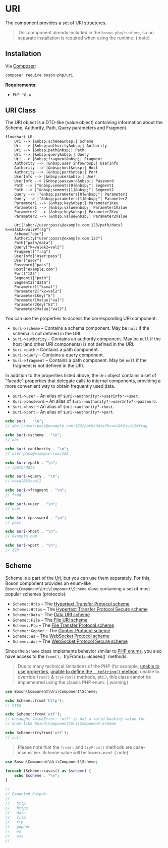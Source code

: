 # URI

The component provides a set of URI structures.

> This component already included in the `boson-php/runtime`,
> so no separate installation is required when using the runtime.
{.note}


## Installation

Via [Composer](https://getcomposer.org/doc/01-basic-usage.md#installing-dependencies):

```bash
composer require boson-php/uri
```

**Requirements:**

* `PHP ^8.4`

## URI Class

The URI object is a DTO-like (value object) containing information about the 
Scheme, Authority, Path, Query parameters and Fragment.

```mermaid
flowchart LR
    Uri --> |&nbsp;scheme&nbsp;| Scheme
    Uri --> |&nbsp;authority&nbsp;| Authority
    Uri --> |&nbsp;path&nbsp;| Path
    Uri --> |&nbsp;query&nbsp;| Query
    Uri --> |&nbsp;fragment&nbsp;| Fragment
    Authority --> |&nbsp;user info&nbsp;| UserInfo
    Authority --> |&nbsp;host&nbsp;| Host
    Authority --> |&nbsp;port&nbsp;| Port
    UserInfo --> |&nbsp;user&nbsp;| User
    UserInfo --> |&nbsp;password&nbsp;| Password
    Path --> |"&nbsp;sements[0]&nbsp;"| Segment1
    Path --> |"&nbsp;sements[1]&nbsp;"| Segment2
    Query --> |"&nbsp;parameters[0]&nbsp;"| Parameter1
    Query --> |"&nbsp;parameters[1]&nbsp;"| Parameter2
    Parameter1 --> |&nbsp;key&nbsp;| Parameter1Key
    Parameter1 --> |&nbsp;value&nbsp;| Parameter1Value
    Parameter2 --> |&nbsp;key&nbsp;| Parameter2Key
    Parameter2 --> |&nbsp;value&nbsp;| Parameter2Value
    
    Uri["abc://user:pass\@example.com:123/path/data?k=val&k2=val2#frag"]
    Scheme["abc"]
    Authority["user:pass\@example.com:123"]
    Path["path/data"]
    Query["k=val&k2=val2"]
    Fragment["frag"]
    UserInfo["user:pass"]
    User["user"]
    Password["pass"]
    Host["example.com"]
    Port["123"]
    Segment1["path"]
    Segment2["data"]
    Parameter1["k=val"]
    Parameter2["k2=val2"]
    Parameter1Key["k"]
    Parameter1Value["val"]
    Parameter2Key["k2"]
    Parameter2Value["val2"]
```

You can use the properties to access the corresponding URI component.

- `$uri->scheme` – Contains a schema component. May be `null` if the schema is 
  not defined in the URI.
- `$uri->authority` – Contains an authority component. May be `null` if the 
  host (and other URI components) is not defined in the URI.
- `$uri->path` – Contains a path component.
- `$uri->query` – Contains a query component.
- `$uri->fragment` – Contains a path component. May be `null` if the fragment
  is not defined in the URI.

In addition to the properties listed above, the `Uri` object contains a set of 
"facade" properties that delegate calls to internal components, providing a 
more convenient way to obtain frequently used data.

- `$uri->user` – An alias of `$uri->authority?->userInfo?->user`.
- `$uri->password` – An alias of `$uri->authority?->userInfo?->password`.
- `$uri->host` – An alias of `$uri->authority?->host`.
- `$uri->port` – An alias of `$uri->authority?->port`.

```php
echo $uri . "\n";
// abc://user:pass@example.com:123/path/data?k=val&k2=val2#frag

echo $uri->scheme . "\n";
// abc

echo $uri->authority . "\n";
// user:pass@example.com:123

echo $uri->path . "\n";
// /path/data

echo $uri->query . "\n";
// k=val&k2=val2

echo $uri->fragment . "\n";
// frag

echo $uri->user . "\n";
// user

echo $uri->password . "\n";
// pass

echo $uri->host . "\n";
// example.com

echo $uri->port . "\n";
// 123
```

## Scheme

Scheme is a part of the [Uri](../07.components/uri.md#uri-class), but
you can use them separately. For this, Boson component provides an enum-like
`Boson\Component\Uri\Component\Scheme` class containing a set of most popular
schemes (protocols):

- `Scheme::Http` – The [Hypertext Transfer Protocol scheme](https://en.wikipedia.org/wiki/HTTP)
- `Scheme::Https` – The [Hypertext Transfer Protocol Secure scheme](https://en.wikipedia.org/wiki/HTTPS)
- `Scheme::Data` – The [Data URI scheme](https://en.wikipedia.org/wiki/Data_URI_scheme)
- `Scheme::File` – The [File URI scheme](https://en.wikipedia.org/wiki/File_URI_scheme)
- `Scheme::Ftp` – The [File Transfer Protocol scheme](https://en.wikipedia.org/wiki/File_Transfer_Protocol)
- `Scheme::Gopher` – The [Gopher Protocol scheme](https://en.wikipedia.org/wiki/Gopher_(protocol))
- `Scheme::Ws` – The [WebSocket Protocol scheme](https://en.wikipedia.org/wiki/WebSocket)
- `Scheme::Wss` – The [WebSocket Protocol Secure scheme](https://en.wikipedia.org/wiki/WebSocket)

Since the `Scheme` class implements behavior similar to
[PHP enums](https://www.php.net/manual/ru/language.types.enumerations.php),
you also have access to the `from(), `tryFrom()` and `cases()` methods.

> Due to many technical limitations of the PHP (for example,
> [unable to use properties](https://externals.io/message/126332),
> [unable to define the `__toString()` method](https://externals.io/message/124991),
> unable to override `from()` & `tryFrom()` methods, etc.),
> this class cannot be implemented using the classic PHP enum.
{.warning}

```php
use Boson\Component\Uri\Component\Scheme;

echo Scheme::from('http');
// http

echo Scheme::from('wtf');
// Uncaught ValueError: "wtf" is not a valid backing value for
// enum-like Boson\Component\Uri\Component\Scheme

echo Scheme::tryFrom('wtf'); 
// null
```

> Please note that the `from()` and `tryFrom()` methods
> are case-insensitive. Scheme value will be lowercased.
{.note}

```php
use Boson\Component\Uri\Component\Scheme;

foreach (Scheme::cases() as $scheme) {
    echo $scheme . "\n";
}

//
// Expected Output:
//
//   http
//   https
//   data
//   file
//   ftp
//   gopher
//   ws
//   wss
//
```
